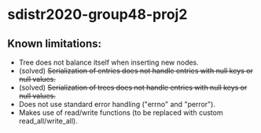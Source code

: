 # sdistr2020-group48-proj2


## Known limitations:
- Tree does not balance itself when inserting new nodes.
- (solved) ~~Serialization of entries does not handle entries with null keys or null values.~~
- (solved) ~~Serialization of trees does not handle entries with null keys or null values.~~
- Does not use standard error handling ("errno" and "perror").
- Makes use of read/write functions (to be replaced with custom read_all/write_all).